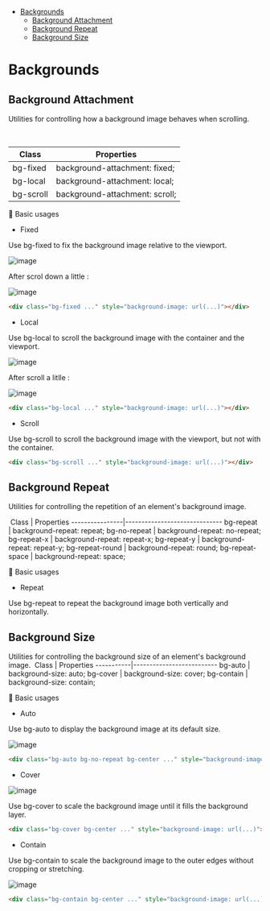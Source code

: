 
- [Backgrounds](#backgrounds)
  - [Background Attachment](#background-attachment)
  - [Background Repeat](#background-repeat)
  - [Background Size](#background-size)


# Backgrounds

## Background Attachment

Utilities for controlling how a background image behaves when scrolling.

​

Class     | Properties
----------|-------------------------------
bg-fixed  | background-attachment: fixed;
bg-local  | background-attachment: local;
bg-scroll | background-attachment: scroll;

🔔 Basic usages
​
- Fixed

Use bg-fixed to fix the background image relative to the viewport.

![image](./img/bg-fixed-1-1628.png)

After scrol down a little :

![image](./img/bg-fixed-2-1629.png)

```html
<div class="bg-fixed ..." style="background-image: url(...)"></div>

```

- Local

Use bg-local to scroll the background image with the container and the viewport.

![image](./img/bg-local-1-1632.png)

After scroll a litlle :

![image](./img/bg-local-2-1633.png)

```html
<div class="bg-local ..." style="background-image: url(...)"></div>
```

- Scroll

Use bg-scroll to scroll the background image with the viewport, but not with the container.

```html
<div class="bg-scroll ..." style="background-image: url(...)"></div>
```


## Background Repeat

Utilities for controlling the repetition of an element's background image.

​
Class           | Properties
----------------|------------------------------
bg-repeat       | background-repeat: repeat;
bg-no-repeat    | background-repeat: no-repeat;
bg-repeat-x     | background-repeat: repeat-x;
bg-repeat-y     | background-repeat: repeat-y;
bg-repeat-round | background-repeat: round;
bg-repeat-space | background-repeat: space;

🔔 Basic usages
​
- Repeat

Use bg-repeat to repeat the background image both vertically and horizontally.

## Background Size

Utilities for controlling the background size of an element's background image.
​
Class      | Properties
-----------|--------------------------
bg-auto    | background-size: auto;
bg-cover   | background-size: cover;
bg-contain | background-size: contain;

🔔 Basic usages
​
- Auto

Use bg-auto to display the background image at its default size.

![image](./img/bg-auto-1732.png)

```html
<div class="bg-auto bg-no-repeat bg-center ..." style="background-image: url(...)"></div>
```

- Cover

![image](./img/bg-cover-1734.png)

Use bg-cover to scale the background image until it fills the background layer.

```html
<div class="bg-cover bg-center ..." style="background-image: url(...)"></div>

```

- Contain

Use bg-contain to scale the background image to the outer edges without cropping or stretching.

![image](./img/bg-contain-1736.png)

```html
<div class="bg-contain bg-center ..." style="background-image: url(...)"></div>

```




